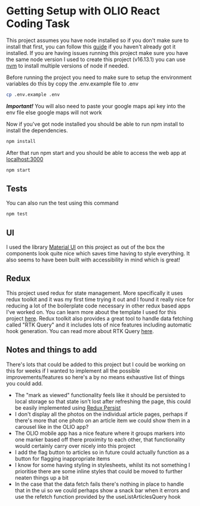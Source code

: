 # Getting Setup with OLIO React Coding Task

This project assumes you have node installed so if you don't make sure to install that first, you can follow this [guide](https://kinsta.com/blog/how-to-install-node-js/) if you haven't already got it installed. If you are having issues running this project make sure you have the same node version I used to create this project (v16.13.1) you can use [nvm](https://github.com/nvm-sh/nvm) to install multiple versions of node if needed.

Before running the project you need to make sure to setup the environment variables do this by copy the .env.example file to .env

```sh
cp .env.example .env
```

***Important!*** You will also need to paste your google maps api key into the env file else google maps will not work

Now if you've got node installed you should be able to run npm install to install the dependencies.

```sh
npm install
```

After that run npm start and you should be able to access the web app at [localhost:3000](http://localhost:3000)

```sh
npm start
```

## Tests

You can also run the test using this command

```sh
npm test
```

## UI

I used the library [Material UI](https://mui.com/) on this project as out of the box the components look quite nice which saves time having to style everything. It also seems to have been built with accessibility in mind which is great!

## Redux

This project used redux for state management. More specifically it uses redux toolkit and it was my first time trying it out and I found it really nice for reducing a lot of the boilerplate code necessary in other redux based apps I've worked on. You can learn more about the template I used for this project [here](https://redux-toolkit.js.org/introduction/getting-started). Redux toolkit also provides a great tool to handle data fetching called "RTK Query" and it includes lots of nice features including automatic hook generation. You can read more about RTK Query [here](https://redux-toolkit.js.org/tutorials/rtk-query).

## Notes and things to add

There's lots that could be added to this project but I could be working on this for weeks if I wanted to implement all the possible improvements/features so here's a by no means exhaustive list of things you could add.

- The "mark as viewed" functionality feels like it should be persisted to local storage so that state isn't lost after refreshing the page, this could be easily implemented using [Redux Persist](https://github.com/rt2zz/redux-persist)
- I don't display all the photos on the individual article pages, perhaps if there's more that one photo on an article item we could show them in a carousel like in the OLIO app?
- The OLIO mobile app has a nice feature where it groups markers into one marker based off there proximity to each other, that functionality would certainly carry over nicely into this project
- I add the flag button to articles so in future could actually function as a button for flagging inappropriate items
- I know for some having styling in stylesheets, whilst its not something I prioritise there are some inline styles that could be moved to further neaten things up a bit
- In the case that the data fetch fails there's nothing in place to handle that in the ui so we could perhaps show a snack bar when it errors and use the refetch function provided by the useListArticlesQuery hook